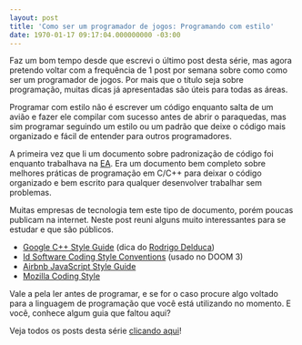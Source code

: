 ```yaml
---
layout: post
title: 'Como ser um programador de jogos: Programando com estilo'
date: 1970-01-17 09:17:04.000000000 -03:00
---
```


Faz um bom tempo desde que escrevi o último post desta série, mas agora pretendo voltar com a frequência de 1 post por semana sobre como como ser um programador de jogos. Por mais que o título seja sobre programação, muitas dicas já apresentadas são úteis para todas as áreas.

Programar com estilo não é escrever um código enquanto salta de um avião e fazer ele compilar com sucesso antes de abrir o paraquedas, mas sim programar seguindo um estilo ou um padrão que deixe o código mais organizado e fácil de entender para outros programadores.

A primeira vez que li um documento sobre padronização de código foi enquanto trabalhava na [EA](http://ea.com "EA"). Era um documento bem completo sobre melhores práticas de programação em C/C++ para deixar o código organizado e bem escrito para qualquer desenvolver trabalhar sem problemas.

Muitas empresas de tecnologia tem este tipo de documento, porém poucas publicam na internet. Neste post reuni alguns muito interessantes para se estudar e que são públicos.

- [Google C++ Style Guide](http://google-styleguide.googlecode.com/svn/trunk/cppguide.html "Google") (dica do [Rodrigo Delduca](http://nullonerror.org/ "Rodrigo Delduca"))
- [Id Software Coding Style Conventions](ftp://ftp.idsoftware.com/idstuff/doom3/source/CodeStyleConventions.doc "Id Software") (usado no DOOM 3)
- [Airbnb JavaScript Style Guide](https://github.com/airbnb/javascript "Airbnb")
- [Mozilla Coding Style](https://developer.mozilla.org/en-US/docs/Mozilla/Developer_guide/Coding_Style "Mozilla")

Vale a pela ler antes de programar, e se for o caso procure algo voltado para a linguagem de programação que você está utilizando no momento. E você, conhece algum guia que faltou aqui?

Veja todos os posts desta série [clicando aqui](http://gamedeveloper.com.br/category/como-programar-jogos/ "Como ser um programador de jogos")!


